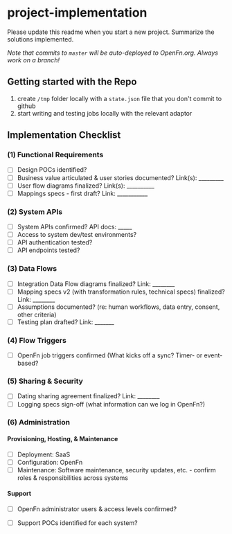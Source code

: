 # project-implementation

Please update this readme when you start a new project. Summarize the solutions implemented.  

*Note that commits to `master` will be auto-deployed to OpenFn.org. Always work on a branch!*

## Getting started with the Repo

1. create `/tmp` folder locally with a `state.json` file that you don't commit to github
2. start writing and testing jobs locally with the relevant adaptor


## Implementation Checklist
### (1) Functional Requirements
- [ ] Design POCs identified? 
- [ ] Business value articulated & user stories documented? Link(s): _________
- [ ] User flow diagrams finalized? Link(s): __________
- [ ] Mappings specs - first draft? Link: ___________

### (2) System APIs
- [ ] System APIs confirmed? API docs: _____
- [ ] Access to system dev/test environments? 
- [ ] API authentication tested? 
- [ ] API endpoints tested? 

### (3) Data Flows
- [ ] Integration Data Flow diagrams finalized? Link: ________
- [ ] Mapping specs v2 (with transformation rules, technical specs) finalized? Link: ________
- [ ] Assumptions documented? (re: human workflows, data entry, consent, other criteria)
- [ ] Testing plan drafted? Link: _______

### (4) Flow Triggers
- [ ] OpenFn job triggers confirmed (What kicks off a sync? Timer- or event-based? 

### (5) Sharing & Security
- [ ] Dating sharing agreement finalized? Link: ________
- [ ] Logging specs sign-off (what information can we log in OpenFn?)

### (6) Administration
#### Provisioning, Hosting, & Maintenance
- [ ] Deployment: SaaS
- [ ] Configuration: OpenFn
- [ ] Maintenance: Software maintenance, security updates, etc. - confirm roles & responsibilities across systems 

#### Support
- [ ] OpenFn administrator users & access levels confirmed? 
- [ ] Support POCs identified for each system?

